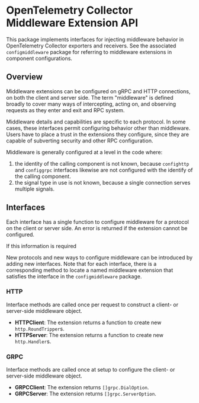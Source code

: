 # OpenTelemetry Collector Middleware Extension API

This package implements interfaces for injecting middleware behavior
in OpenTelemetry Collector exporters and receivers.  See the
associated `configmiddleware` package for referring to middleware
extensions in component configurations.

## Overview

Middleware extensions can be configured on gRPC and HTTP connections,
on both the client and server side.  The term "middleware" is defined
broadly to cover many ways of intercepting, acting on, and observing
requests as they enter and exit and RPC system.

Middleware details and capabilities are specific to each protocol.  In
some cases, these interfaces permit configuring behavior other than
middleware.  Users have to place a trust in the extensions they
configure, since they are capable of subverting security and other RPC
configuration.

Middleware is generally configured at a level in the code where:

1. the identity of the calling component is not known, because
   `confighttp` and `configgrpc` interfaces likewise are not configured
   with the identify of the calling component.
2. the signal type in use is not known, because a single connection
   serves multiple signals.

## Interfaces

Each interface has a single function to configure middleware for a
protocol on the client or server side.  An error is returned if the
extension cannot be configured.

If this information is required

New protocols and new ways to configure middleware can be introduced
by adding new interfaces.  Note that for each interface, there is a
corresponding method to locate a named middleware extension that
satisfies the interface in the `configmiddleware` package.

### HTTP

Interface methods are called once per request to construct a client-
or server-side middleware object.

- **HTTPClient**: The extension returns a function to create new `http.RoundTripper`s.
- **HTTPServer**: The extension returns a function to create new `http.Handler`s.

### GRPC

Interface methods are called once at setup to configure the client- or
server-side middleware object.

- **GRPCClient**: The extension returns `[]grpc.DialOption`.
- **GRPCServer**: The extension returns `[]grpc.ServerOption`.
